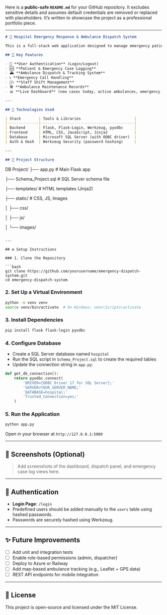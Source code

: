 Here is a **public-safe `README.md`** for your GitHub repository. It excludes sensitive details and assumes default credentials are removed or replaced with placeholders. It’s written to showcase the project as a professional portfolio piece.

---

```markdown
# 🏥 Hospital Emergency Response & Ambulance Dispatch System

This is a full-stack web application designed to manage emergency patient intake, ambulance dispatch and tracking, staff scheduling, and real-time emergency statistics. Built with **Flask**, **Microsoft SQL Server**, and **Bootstrap**.

## 🚀 Key Features

- 🔐 **User Authentication** (Login/Logout)
- 🆘 **Patient & Emergency Case Logging**
- 🚑 **Ambulance Dispatch & Tracking System**
- 📞 **Emergency Call Handling**
- 🧑‍⚕️ **Staff Shift Management**
- 🛠️ **Ambulance Maintenance Records**
- 📊 **Live Dashboard** (new cases today, active ambulances, emergency trends)

---

## 🧰 Technologies Used

| Stack        | Tools & Libraries                        |
|--------------|------------------------------------------|
| Backend      | Flask, Flask-Login, Werkzeug, pyodbc     |
| Frontend     | HTML, CSS, JavaScript, Jinja2            |
| Database     | Microsoft SQL Server (with ODBC driver)  |
| Auth & Hash  | Werkzeug Security (password hashing)     |

---

## 📁 Project Structure

```

DB Project/
├── app.py  # Main Flask app

├── Schema\_Project.sql        # SQL Server schema file

├── templates/                # HTML templates (Jinja2)

├── static/                   # CSS, JS, Images

│   ├── css/

│   ├── js/

│   └── images/

````

---

## ⚙️ Setup Instructions

### 1. Clone the Repository

```bash
git clone https://github.com/yourusername/emergency-dispatch-system.git
cd emergency-dispatch-system
````

### 2. Set Up a Virtual Environment

```bash
python -m venv venv
source venv/bin/activate  # On Windows: venv\Scripts\activate
```

### 3. Install Dependencies

```bash
pip install flask flask-login pyodbc
```

### 4. Configure Database

* Create a SQL Server database named `hospital`
* Run the SQL script in `Schema_Project.sql` to create the required tables
* Update the connection string in `app.py`:

```python
def get_db_connection():
    return pyodbc.connect(
        'DRIVER={ODBC Driver 17 for SQL Server};'
        'SERVER=YOUR_SERVER_NAME;'
        'DATABASE=hospital;'
        'Trusted_Connection=yes;'
    )
```

### 5. Run the Application

```bash
python app.py
```

Open in your browser at `http://127.0.0.1:5000`

---

## 📸 Screenshots (Optional)

> Add screenshots of the dashboard, dispatch panel, and emergency case log views here.

---

## 🔐 Authentication

* **Login Page**: `/login`
* Predefined users should be added manually to the `users` table using hashed passwords.
* Passwords are securely hashed using Werkzeug.

---

## ✨ Future Improvements

* [ ] Add unit and integration tests
* [ ] Enable role-based permissions (admin, dispatcher)
* [ ] Deploy to Azure or Railway
* [ ] Add map-based ambulance tracking (e.g., Leaflet + GPS data)
* [ ] REST API endpoints for mobile integration

---

## 🧾 License

This project is open-source and licensed under the MIT License.


